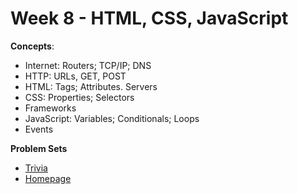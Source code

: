 # Week 8 - HTML, CSS, JavaScript

**Concepts**:
- Internet: Routers; TCP/IP; DNS
- HTTP: URLs, GET, POST
- HTML: Tags; Attributes. Servers
- CSS: Properties; Selectors
- Frameworks
- JavaScript: Variables; Conditionals; Loops
- Events

**Problem Sets**

- [Trivia](https://github.com/Snoower/cs50-introduction-to-computer-science/tree/main/week-8/problem-sets/trivia)
- [Homepage]()
